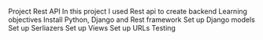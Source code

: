 Project Rest API
In this project I used Rest api to create backend 
Learning objectives
Install Python, Django and Rest framework 
Set up Django models
Set up Serliazers
Set up Views
Set up URLs
Testing 

